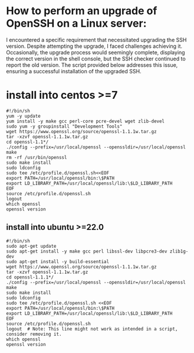 # How to perform an upgrade of OpenSSH on a Linux server:

I encountered a specific requirement that necessitated upgrading the SSH version. Despite attempting the upgrade, I faced challenges achieving it. Occasionally, the upgrade process would seemingly complete, displaying the correct version in the shell console, but the SSH checker continued to report the old version. The script provided below addresses this issue, ensuring a successful installation of the upgraded SSH.

# install into centos >=7

```
#!/bin/sh
yum -y update
yum install -y make gcc perl-core pcre-devel wget zlib-devel
sudo yum -y groupinstall "Development Tools"
wget https://www.openssl.org/source/openssl-1.1.1w.tar.gz
tar -xzvf openssl-1.1.1w.tar.gz
cd openssl-1.1*/
./config --prefix=/usr/local/openssl --openssldir=/usr/local/openssl
make
rm -rf /usr/bin/openssl
sudo make install
sudo ldconfig
sudo tee /etc/profile.d/openssl.sh<<EOF
export PATH=/usr/local/openssl/bin:\$PATH
export LD_LIBRARY_PATH=/usr/local/openssl/lib:\$LD_LIBRARY_PATH
EOF
source /etc/profile.d/openssl.sh
logout
which openssl
openssl version
```

## install into ubuntu >=22.0

```
#!/bin/sh
sudo apt-get update
sudo apt-get install -y make gcc perl libssl-dev libpcre3-dev zlib1g-dev
sudo apt-get install -y build-essential
wget https://www.openssl.org/source/openssl-1.1.1w.tar.gz
tar -xzvf openssl-1.1.1w.tar.gz
cd openssl-1.1.1*/
./config --prefix=/usr/local/openssl --openssldir=/usr/local/openssl
make
sudo make install
sudo ldconfig
sudo tee /etc/profile.d/openssl.sh <<EOF
export PATH=/usr/local/openssl/bin:\$PATH
export LD_LIBRARY_PATH=/usr/local/openssl/lib:\$LD_LIBRARY_PATH
EOF
source /etc/profile.d/openssl.sh
logout  # Note: This line might not work as intended in a script, consider removing it.
which openssl
openssl version
```
